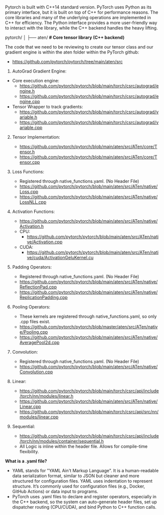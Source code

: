 Pytorch is built with C++14 standard version.
PyTorch uses Python as its primary interface, but it is built on top of C++ for performance reasons.
The core libraries and many of the underlying operations are implemented in C++ for efficiency.
The Python interface provides a more user-friendly way to interact with the library, while the C++ backend handles the heavy lifting.

pytorch/
│
├── aten/ **# Core tensor library (C++ backend)**

The code that we need to be reviewing to create our tensor class and our gradient engine is within the aten folder within the PyTorch github:

- https://github.com/pytorch/pytorch/tree/main/aten/src

1. AutoGrad Gradient Engine:

- Core execution engine:
  - https://github.com/pytorch/pytorch/blob/main/torch/csrc/autograd/engine.h
  - https://github.com/pytorch/pytorch/blob/main/torch/csrc/autograd/engine.cpp
- Tensor Wrapper to track gradients:
  - https://github.com/pytorch/pytorch/blob/main/torch/csrc/autograd/variable.h
  - https://github.com/pytorch/pytorch/blob/main/torch/csrc/autograd/variable.cpp

2. Tensor Implementation:

   - https://github.com/pytorch/pytorch/blob/main/aten/src/ATen/core/Tensor.h
   - https://github.com/pytorch/pytorch/blob/main/aten/src/ATen/core/Tensor.cpp

3. Loss Functions:

   - Registered through native_functions.yaml. (No Header File)
   - https://github.com/pytorch/pytorch/blob/main/aten/src/ATen/native/Loss.cpp
   - https://github.com/pytorch/pytorch/blob/main/aten/src/ATen/native/LossNLL.cpp

4. Activation Functions:

   - https://github.com/pytorch/pytorch/blob/main/aten/src/ATen/native/Activation.h
   - CPU:
     - https://github.com/pytorch/pytorch/blob/main/aten/src/ATen/native/Activation.cpp
   - CUDA:
     - https://github.com/pytorch/pytorch/blob/main/aten/src/ATen/native/cuda/ActivationGeluKernel.cu

5. Padding Operators:

   - Registered through native_functions.yaml. (No Header File)
   - https://github.com/pytorch/pytorch/blob/main/aten/src/ATen/native/ReflectionPad.cpp
   - https://github.com/pytorch/pytorch/blob/main/aten/src/ATen/native/ReplicationPadding.cpp

6. Pooling Operators:

   - These kernels are registered through native_functions.yaml, so only .cpp files exist.
   - https://github.com/pytorch/pytorch/blob/master/aten/src/ATen/native/Pooling.cpp
   - https://github.com/pytorch/pytorch/blob/main/aten/src/ATen/native/AveragePool2d.cpp

7. Convolution:

   - Registered through native_functions.yaml. (No Header File)
   - https://github.com/pytorch/pytorch/blob/main/aten/src/ATen/native/Convolution.cpp

8. Linear:

   - https://github.com/pytorch/pytorch/blob/main/torch/csrc/api/include/torch/nn/modules/linear.h
   - https://github.com/pytorch/pytorch/blob/main/aten/src/ATen/native/Linear.cpp
   - https://github.com/pytorch/pytorch/blob/main/torch/csrc/api/src/nn/modules/linear.cpp

9. Sequential:
   - https://github.com/pytorch/pytorch/blob/main/torch/csrc/api/include/torch/nn/modules/container/sequential.h
   - All Logic is inline within the header file. Allows for compile-time flexibility.

**What is a .yaml file?**

- YAML stands for "YAML Ain't Markup Language". It is a human-readable data serialization format, similar to JSON but cleaner and more structured for configuration files. YAML uses indentation to represent structure. It’s commonly used for configuration files (e.g., Docker, GitHub Actions) or data input to programs.
- PyTorch uses .yaml files to declare and register operators, especially in the C++ backend, so the system can auto-generate header files, set up dispatcher routing (CPU/CUDA), and bind Python to C++ function calls.
